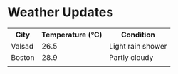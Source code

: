 # Weather Updates

<!-- WEATHER-UPDATE-START -->
<table><tr><th>City</th><th>Temperature (°C)</th><th>Condition</th></tr><tr><td>Valsad</td><td>26.5</td><td>Light rain shower</td></tr><tr><td>Boston</td><td>28.9</td><td>Partly cloudy</td></tr><tr><td></td><td></td><td></td></tr></table>
<!-- WEATHER-UPDATE-END -->
